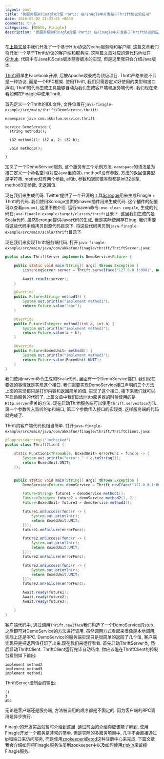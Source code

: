 ```yaml
---
layout: post
title: "微服务框架Finagle介绍 Part3: 在Finagle中开发基于Thrift协议的应用"
date: 2016-05-02 21:32:55 +0800
comments: true
categories: [微服务, Finagle]
description: "微服务框架Finagle介绍 Part3: 在Finagle中开发基于Thrift协议的应用"
---
```


在[上篇文章](http://skaka.me/blog/2016/05/01/finagle2/)中我们开发了一个基于Http协议的echo服务端和客户端.
这篇文章我们将开发一个基于Thrift协议的客户端和服务端.
这两篇文章对应的源代码地址在[Github](https://github.com/sunnykaka/java-finagle-example).
代码中有Java和Scala版本两套版本的实现, 但是这里我只会介绍Java版本.  

[Thrift](http://thrift.apache.org/)最早由Facebook开源, 后被Apache收录成为顶级项目. Thrift严格来说不只是一种协议,
而是一个RPC框架. 使用Thrift, 我们只需要定义好使用的类型和接口声明, Thrift的代码生成工具能够自动为我们生成客户端和服务端代码.
我们现在来看如何在Finagle中使用Thrift.  

首先定义一个Thrift的IDL文件, 文件位置在`java-finagle-example/src/main/thrift/DemoService.thrift`:
```
namespace java com.akkafun.service.thrift

service DemoService {
  string method1();

  i32 method2(1: i32 a, 2: i32 b);

  void method3();

}
```
定义了一个DemoService服务, 这个服务有三个示例方法. `namespace`的语法是为接口定义一个命名空间(对应Java里的包).
method1没有参数, 方法的返回值类型是字符串. method2有两个参数, a和b, 参数和返回值类型都是int32类型.
method3无参数, 无返回值.  
<!--more-->
现在我们来生成代码. Twitter提供了一个开源的工具[Scrooge](https://github.com/twitter/scrooge)用来生成Finagle + Thrift的代码.
我们使用Scrooge提供的maven插件用来生成代码. 这个插件的配置可以查看`pom.xml`, 这里不做介绍.
运行maven命令: `mvn clean compile`, 生成的代码在`java-finagle-example/target/classes/thrift`目录下.
这里我们生成的是Scala代码. 虽然Scrooge提供Java代码的生成, 但是实际使用存在bug.
我们需要将这些代码手动拷贝到源代码目录下. 将这些代码拷贝到`java-finagle-example/src/main/scala/thrift`目录下.

现在我们来实现Thrift服务端代码. 打开`java-finagle-example/src/main/java/com/akkafun/finagle/thrift/ThriftServer.java`:
```Java
public class ThriftServer implements DemoService<Future> {

    public static void main(String[] args) throws Exception {
        ListeningServer server = Thrift.serveIface("127.0.0.1:8081", new ThriftServer());

        Await.result(server);
    }

    @Override
    public Future<String> method1() {
        System.out.println("implement method1");
        return Future.value("abc");
    }

    @Override
    public Future<Integer> method2(int a, int b) {
        System.out.println("implement method2");
        return Future.value(a + b);
    }

    @Override
    public Future<BoxedUnit> method3() {
        System.out.println("implement method3");
        return Future.value(BoxedUnit.UNIT);
    }
}
```
我们使用maven命令生成的Scala代码, 里面有一个DemoService接口. 我们现在要做的事情就是实现这个接口.
我们需要实现DemoService接口声明的三个方法. 上面的实现都只是打印内容和返回简单的值.
实现了这个接口, 接下来我们就可以写启动服务的代码了.
上篇文章中我们启动Http服务器的时候使用的是`Http.server`相关的方法. 现在启动Thrift服务端可以使用`Thrift.serveIface`方法.
第一个参数传入监听的ip和端口, 第二个参数传入接口的实现类. 这样服务端的代码就完成了.

Thrift的客户端代码也相当简单. 打开`java-finagle-example/src/main/java/com/akkafun/finagle/thrift/ThriftClient.java`:
```Java
@SuppressWarnings("unchecked")
public class ThriftClient {

    static Function1<Throwable, BoxedUnit> errorFunc = func(e -> {
        System.out.println("error: " + e.toString());
        return BoxedUnit.UNIT;
    });


    public static void main(String[] args) throws Exception {
        DemoService<Future> demoService = Thrift.newIface("127.0.0.1:8081", DemoService.class);

        Future<String> future1 = demoService.method1();
        Future<Integer> future2 = demoService.method2(1, 2);
        Future<BoxedUnit> future3 = demoService.method3();

        future1.onSuccess(func(r -> {
            System.out.println(r);
            return BoxedUnit.UNIT;
        }));
        future1.onFailure(errorFunc);

        future2.onSuccess(func(r -> {
            System.out.println(r);
            return BoxedUnit.UNIT;
        }));
        future2.onFailure(errorFunc);

        future3.onSuccess(func(r -> {
            System.out.println(r);
            return BoxedUnit.UNIT;
        }));
        future3.onFailure(errorFunc);

        Await.ready(future1);
        Await.ready(future2);
        Await.ready(future3);

    }
}
```
客户端代码中, 通过调用`Thrift.newIface`我们构造了一个DemoService的stub.
之后即可对DemoService的方法进行调用. 虽然调用方式看起来很像是本地调用, 实际上还是RPC.
DemoService的服务端实现只是很简单的返回了几个值, 客户端实现只是把返回值打印了出来.现在我们来运行看看.
首先启动ThriftServer类, 然后启动ThriftClient. ThriftClient运行完毕自动结束, 你应该能在ThriftClient的控制台看到如下输出:
```
implement method2
implement method3
implement method1
```
ThriftServer控制台的输出:
```
()
3
abc
```
无论是客户端还是服务端, 方法被调用的顺序都是不固定的. 因为客户端的RPC调用是异步执行.

Finagle的开发实战就暂时介绍到这里. 通过前面的介绍你应该能了解到, 使用Finagle开发一个服务是非常的简单.
但是实际的多服务项目中, 几乎不会直接通过ip和端口来访问服务,
而是使用[zookeeper](http://zookeeper.apache.org/)或[etcd](https://github.com/coreos/etcd)这种注册中心来完成.
下篇文章我会介绍如何将Finagle服务注册到zookeeper中以及如何使用[zipkin](https://github.com/twitter/zipkin)来监控Finagle服务.
